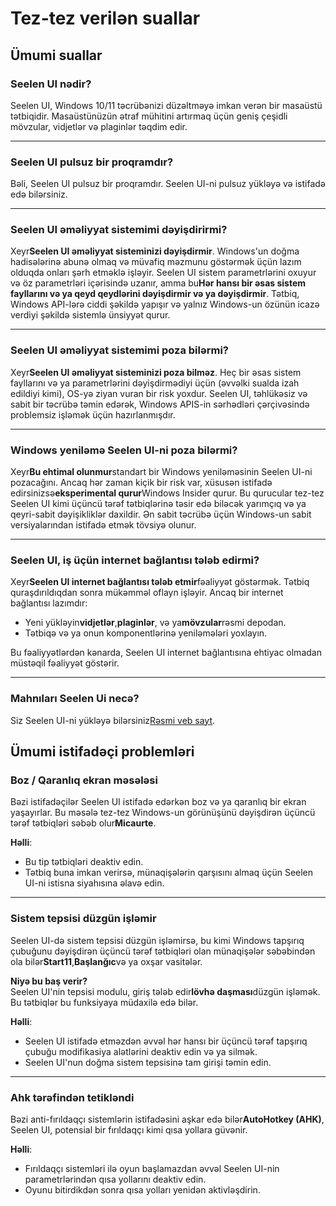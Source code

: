 # **Tez-tez verilən suallar**

## **Ümumi suallar**

### **Seelen UI nədir?**

Seelen UI, Windows 10/11 təcrübənizi düzəltməyə imkan verən bir masaüstü
tətbiqidir. Masaüstünüzün ətraf mühitini artırmaq üçün geniş çeşidli mövzular,
vidjetlər və plaginlər təqdim edir.

---

### **Seelen UI pulsuz bir proqramdır?**

Bəli, Seelen UI pulsuz bir proqramdır. Seelen UI-ni pulsuz yükləyə və istifadə
edə bilərsiniz.

---

### **Seelen UI əməliyyat sistemimi dəyişdirirmi?**

Xeyr**Seelen UI əməliyyat sisteminizi dəyişdirmir**. Windows'un doğma
hadisələrinə abunə olmaq və müvafiq məzmunu göstərmək üçün lazım olduqda onları
şərh etməklə işləyir. Seelen UI sistem parametrlərini oxuyur və öz parametrləri
içərisində uzanır, amma bu**Hər hansı bir əsas sistem fayllarını və ya qeyd
qeydlərini dəyişdirmir və ya dəyişdirmir**. Tətbiq, Windows API-lərə ciddi
şəkildə yapışır və yalnız Windows-un özünün icazə verdiyi şəkildə sistemlə
ünsiyyət qurur.

---

### **Seelen UI əməliyyat sistemimi poza bilərmi?**

Xeyr**Seelen UI əməliyyat sisteminizi poza bilməz**. Heç bir əsas sistem
fayllarını və ya parametrlərini dəyişdirmədiyi üçün (əvvəlki sualda izah
edildiyi kimi), OS-yə ziyan vuran bir risk yoxdur. Seelen UI, təhlükəsiz və
sabit bir təcrübə təmin edərək, Windows APIS-in sərhədləri çərçivəsində
problemsiz işləmək üçün hazırlanmışdır.

---

### **Windows yeniləmə Seelen UI-ni poza bilərmi?**

Xeyr**Bu ehtimal olunmur**standart bir Windows yeniləməsinin Seelen UI-ni
pozacağını. Ancaq hər zaman kiçik bir risk var, xüsusən istifadə
edirsinizsə**eksperimental qurur**Windows Insider qurur. Bu qurucular tez-tez
Seelen UI kimi üçüncü tərəf tətbiqlərinə təsir edə biləcək yarımçıq və ya
qeyri-sabit dəyişikliklər daxildir. Ən sabit təcrübə üçün Windows-un sabit
versiyalarından istifadə etmək tövsiyə olunur.

---

### **Seelen UI, iş üçün internet bağlantısı tələb edirmi?**

Xeyr**Seelen UI internet bağlantısı tələb etmir**fəaliyyət göstərmək. Tətbiq
quraşdırıldıqdan sonra mükəmməl oflayn işləyir. Ancaq bir internet bağlantısı
lazımdır:

- Yeni yükləyin**vidjetlər**,**plaginlər**, və ya**mövzular**rəsmi depodan.
- Tətbiqə və ya onun komponentlərinə yeniləmələri yoxlayın.

Bu fəaliyyətlərdən kənarda, Seelen UI internet bağlantısına ehtiyac olmadan
müstəqil fəaliyyət göstərir.

---

### **Mahnıları Seelen Ui necə?**

Siz Seelen UI-ni yükləyə bilərsiniz[Rəsmi veb sayt](https://seelen.io).

## **Ümumi istifadəçi problemləri**

### **Boz / Qaranlıq ekran məsələsi**

Bəzi istifadəçilər Seelen UI istifadə edərkən boz və ya qaranlıq bir ekran
yaşayırlar. Bu məsələ tez-tez Windows-un görünüşünü dəyişdirən üçüncü tərəf
tətbiqləri səbəb olur**Micaurte**.

**Həlli**:

- Bu tip tətbiqləri deaktiv edin.
- Tətbiq buna imkan verirsə, münaqişələrin qarşısını almaq üçün Seelen UI-ni
  istisna siyahısına əlavə edin.

---

### **Sistem tepsisi düzgün işləmir**

Seelen UI-də sistem tepsisi düzgün işləmirsə, bu kimi Windows tapşırıq çubuğunu
dəyişdirən üçüncü tərəf tətbiqləri olan münaqişələr səbəbindən ola
bilər**Start11**,**Başlanğıc**və ya oxşar vasitələr.

**Niyə bu baş verir?**\
Seelen UI'nin tepsisi modulu, giriş tələb edir**lövhə daşması**düzgün işləmək.
Bu tətbiqlər bu funksiyaya müdaxilə edə bilər.

**Həlli**:

- Seelen UI istifadə etməzdən əvvəl hər hansı bir üçüncü tərəf tapşırıq çubuğu
  modifikasiya alətlərini deaktiv edin və ya silmək.
- Seelen UI'nun doğma sistem tepsisinə tam girişi təmin edin.

---

### **Ahk tərəfindən tetikləndi**

Bəzi anti-fırıldaqçı sistemlərin istifadəsini aşkar edə bilər**AutoHotkey
(AHK)**, Seelen UI, potensial bir fırıldaqçı kimi qısa yollara güvənir.

**Həlli**:

- Fırıldaqçı sistemləri ilə oyun başlamazdan əvvəl Seelen UI-nin
  parametrlərindən qısa yollarını deaktiv edin.
- Oyunu bitirdikdən sonra qısa yolları yenidən aktivləşdirin.
